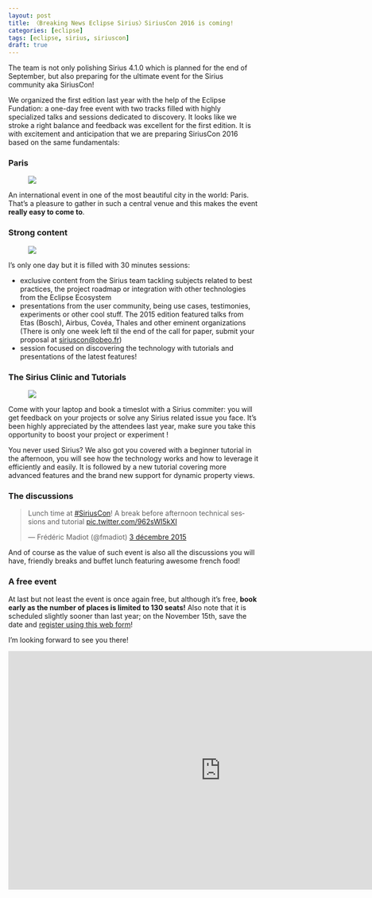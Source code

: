 ```yaml
---
layout: post
title: 〈Breaking News Eclipse Sirius〉SiriusCon 2016 is coming!
categories: [eclipse]
tags: [eclipse, sirius, siriuscon]
draft: true
---
```


The team is not only polishing Sirius 4.1.0 which is planned for the end of September, but also preparing for the ultimate event for the Sirius community aka SiriusCon! 

We organized the first edition last year with the help of the Eclipse Fundation: a one-day free event with two tracks filled with highly specialized talks and sessions dedicated to discovery. It looks like we stroke a right balance and feedback was excellent for the first edition.  It is with excitement and anticipation that we are preparing SiriusCon 2016 based on the same fundamentals:

### Paris

<figure>
    <a href="{{ site.url }}/images/blog/siriuscon/venue.jpg"><img src="{{ site.url }}/images/blog/siriuscon/venue.jpg"></a>    
    <figcaption></figcaption>
</figure>

An international event in one of the most beautiful city in the world: Paris. That’s a pleasure to gather in such a central venue and this makes the event **really easy to come to**. 

### Strong content

<figure>
    <a href="{{ site.url }}/images/blog/siriuscon/talks.jpg"><img src="{{ site.url }}/images/blog/siriuscon/talks.jpg"></a>    
    <figcaption></figcaption>
</figure>

I’s only one day but it is filled with 30 minutes sessions:

* exclusive content from the Sirius team tackling subjects related to best practices, the project roadmap or integration with other technologies from the Eclipse Ecosystem
* presentations from the user community, being use cases, testimonies, experiments or other cool stuff. The 2015 edition featured talks from Etas (Bosch), Airbus, Covéa, Thales and other eminent organizations (There is only one week left til the end of the call for paper, submit your proposal at [siriuscon@obeo.fr](mailto:siriuscon@obeo.fr!))
* session focused on discovering the technology with tutorials and presentations of the latest features!

### The Sirius Clinic and Tutorials	

<figure>
    <a href="{{ site.url }}/images/blog/siriuscon/clinic.jpg"><img src="{{ site.url }}/images/blog/siriuscon/clinic.jpg"></a>    
    <figcaption></figcaption>
</figure>


Come with your laptop and book a timeslot with a Sirius commiter: you will get feedback on your projects or solve any Sirius related issue you face. It’s been highly appreciated by the attendees last year, make sure you take this opportunity to boost your project or experiment !

You never used Sirius? We also got you covered with a beginner tutorial in the afternoon, you will see how the technology works and how to leverage it efficiently and easily. It is followed by a new tutorial covering more advanced features and the brand new support for dynamic property views.


### The discussions


<blockquote class="twitter-tweet" data-lang="fr"><p lang="en" dir="ltr">Lunch time at <a href="https://twitter.com/hashtag/SiriusCon?src=hash">#SiriusCon</a>! A break before afternoon technical sessions and tutorial <a href="https://t.co/962sWI5kXI">pic.twitter.com/962sWI5kXI</a></p>&mdash; Frédéric Madiot (@fmadiot) <a href="https://twitter.com/fmadiot/status/672386048484339712">3 décembre 2015</a></blockquote>
<script async src="//platform.twitter.com/widgets.js" charset="utf-8"></script>

And of course as the value of such event is also all the discussions you will have, friendly breaks and buffet lunch featuring awesome french food!

### A free event

At last but not least the event is once again free, but although it’s free, **book early as the number of places is limited to 130 seats!** Also note that it is scheduled slightly sooner than last year; on the November 15th, save the date and [register using this web form](http://www.siriuscon.org/register.php)!

I’m looking forward to see you there!

<iframe width="854" height="480" src="https://www.youtube.com/embed/uvf_MYASxFE" frameborder="0" allowfullscreen></iframe>

